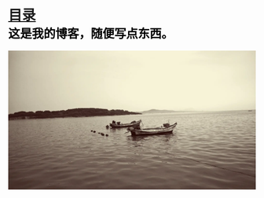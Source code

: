 <!-- 这是主页文件 -->

# [目录](catalogue.md) <br><font face="微软雅黑" color=black size=5>这是我的博客，随便写点东西。</font>
<audio autoplay="autoplay" loop="loop" height="100" width="100">
  <source src="Music.mp3" type="audio/mp3" />
  <embed height="100" width="100" src="Music.mp3" />
</audio>  


![](images/Sea.webp)
